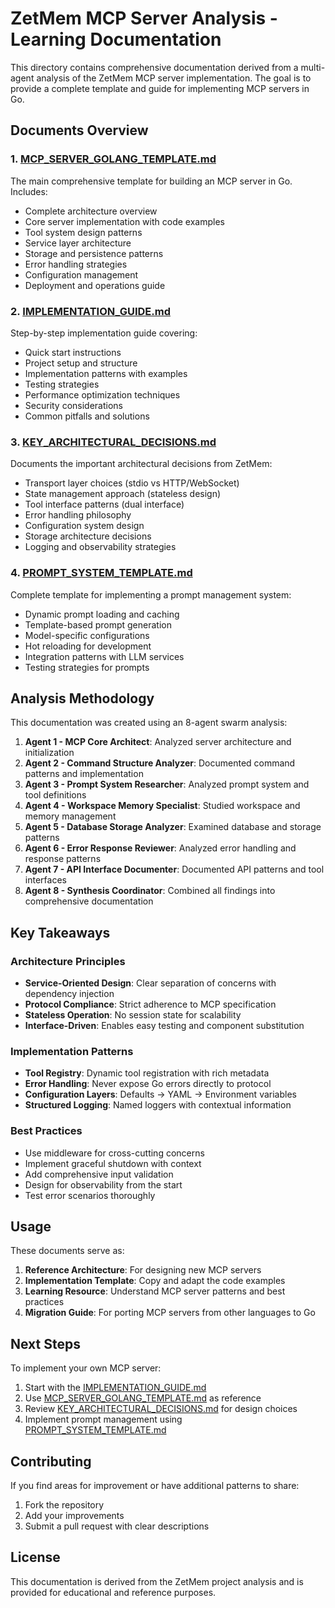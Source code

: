 # ZetMem MCP Server Analysis - Learning Documentation

This directory contains comprehensive documentation derived from a multi-agent analysis of the ZetMem MCP server implementation. The goal is to provide a complete template and guide for implementing MCP servers in Go.

## Documents Overview

### 1. [MCP_SERVER_GOLANG_TEMPLATE.md](./MCP_SERVER_GOLANG_TEMPLATE.md)
The main comprehensive template for building an MCP server in Go. Includes:
- Complete architecture overview
- Core server implementation with code examples
- Tool system design patterns
- Service layer architecture
- Storage and persistence patterns
- Error handling strategies
- Configuration management
- Deployment and operations guide

### 2. [IMPLEMENTATION_GUIDE.md](./IMPLEMENTATION_GUIDE.md)
Step-by-step implementation guide covering:
- Quick start instructions
- Project setup and structure
- Implementation patterns with examples
- Testing strategies
- Performance optimization techniques
- Security considerations
- Common pitfalls and solutions

### 3. [KEY_ARCHITECTURAL_DECISIONS.md](./KEY_ARCHITECTURAL_DECISIONS.md)
Documents the important architectural decisions from ZetMem:
- Transport layer choices (stdio vs HTTP/WebSocket)
- State management approach (stateless design)
- Tool interface patterns (dual interface)
- Error handling philosophy
- Configuration system design
- Storage architecture decisions
- Logging and observability strategies

### 4. [PROMPT_SYSTEM_TEMPLATE.md](./PROMPT_SYSTEM_TEMPLATE.md)
Complete template for implementing a prompt management system:
- Dynamic prompt loading and caching
- Template-based prompt generation
- Model-specific configurations
- Hot reloading for development
- Integration patterns with LLM services
- Testing strategies for prompts

## Analysis Methodology

This documentation was created using an 8-agent swarm analysis:

1. **Agent 1 - MCP Core Architect**: Analyzed server architecture and initialization
2. **Agent 2 - Command Structure Analyzer**: Documented command patterns and implementation
3. **Agent 3 - Prompt System Researcher**: Analyzed prompt system and tool definitions
4. **Agent 4 - Workspace Memory Specialist**: Studied workspace and memory management
5. **Agent 5 - Database Storage Analyzer**: Examined database and storage patterns
6. **Agent 6 - Error Response Reviewer**: Analyzed error handling and response patterns
7. **Agent 7 - API Interface Documenter**: Documented API patterns and tool interfaces
8. **Agent 8 - Synthesis Coordinator**: Combined all findings into comprehensive documentation

## Key Takeaways

### Architecture Principles
- **Service-Oriented Design**: Clear separation of concerns with dependency injection
- **Protocol Compliance**: Strict adherence to MCP specification
- **Stateless Operation**: No session state for scalability
- **Interface-Driven**: Enables easy testing and component substitution

### Implementation Patterns
- **Tool Registry**: Dynamic tool registration with rich metadata
- **Error Handling**: Never expose Go errors directly to protocol
- **Configuration Layers**: Defaults → YAML → Environment variables
- **Structured Logging**: Named loggers with contextual information

### Best Practices
- Use middleware for cross-cutting concerns
- Implement graceful shutdown with context
- Add comprehensive input validation
- Design for observability from the start
- Test error scenarios thoroughly

## Usage

These documents serve as:
1. **Reference Architecture**: For designing new MCP servers
2. **Implementation Template**: Copy and adapt the code examples
3. **Learning Resource**: Understand MCP server patterns and best practices
4. **Migration Guide**: For porting MCP servers from other languages to Go

## Next Steps

To implement your own MCP server:
1. Start with the [IMPLEMENTATION_GUIDE.md](./IMPLEMENTATION_GUIDE.md)
2. Use [MCP_SERVER_GOLANG_TEMPLATE.md](./MCP_SERVER_GOLANG_TEMPLATE.md) as reference
3. Review [KEY_ARCHITECTURAL_DECISIONS.md](./KEY_ARCHITECTURAL_DECISIONS.md) for design choices
4. Implement prompt management using [PROMPT_SYSTEM_TEMPLATE.md](./PROMPT_SYSTEM_TEMPLATE.md)

## Contributing

If you find areas for improvement or have additional patterns to share:
1. Fork the repository
2. Add your improvements
3. Submit a pull request with clear descriptions

## License

This documentation is derived from the ZetMem project analysis and is provided for educational and reference purposes.